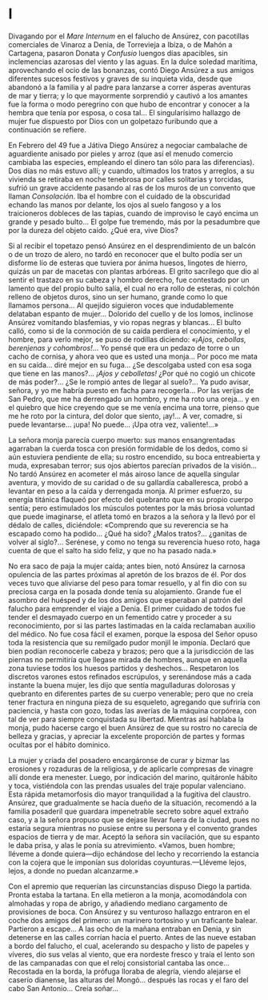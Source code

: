 # I

Divagando por el *Mare Internum* en el falucho de Ansúrez, con pacotillas
comerciales de Vinaroz a Denia, de Torrevieja a Ibiza, o de Mahón a Cartagena,
pasaron Donata y *Confusio* luengos días apacibles, sin inclemencias azarosas
del viento y las aguas. En la dulce soledad marítima, aprovechando el ocio de
las bonanzas, contó Diego Ansúrez a sus amigos diferentes sucesos festivos
y graves de su inquieta vida, desde que abandonó a la familia y al padre para
lanzarse a correr ásperas aventuras de mar y tierra; y lo que mayormente
sorprendió y cautivó a los amantes fue la forma o modo peregrino con que hubo
de encontrar y conocer a la hembra que tenía por esposa, o cosa tal... El
singularísimo hallazgo de mujer fue dispuesto por Dios con un golpetazo
furibundo que a continuación se refiere.

En Febrero del 49 fue a Játiva Diego Ansúrez a negociar cambalache de
aguardiente anisado por pieles y arroz (que así el menudo comercio cambiaba las
especies, empleando el dinero tan sólo para las diferencias). Dos días no más
estuvo allí; y cuando, ultimados los tratos y arreglos, a su vivienda se
retiraba en noche tenebrosa por calles solitarias y torcidas, sufrió un grave
accidente pasando al ras de los muros de un convento que llaman *Consolación*.
Iba el hombre con el cuidado de la obscuridad echando las manos por delante,
los ojos al suelo fangoso y a los traicioneros dobleces de las tapias, cuando
de improviso le cayó encima un grande y pesado bulto... El golpe fue tremendo,
más por la pesadumbre que por la dureza del objeto caído. ¿Qué era, vive Dios?

Si al recibir el topetazo pensó Ansúrez en el desprendimiento de un balcón o de
un trozo de alero, no tardó en reconocer que el bulto podía ser un disforme lío
de esteras que tuviera por ánima huesos, lingotes de hierro, quizás un par de
macetas con plantas arbóreas. El grito sacrílego que dio al sentir el trastazo
en su cabeza y hombro derecho, fue contestado por un lamento que del propio
bulto salía, el cual no era rollo de esteras, ni colchón relleno de objetos
duros, sino un ser humano, grande como lo que llamamos persona... Al quejido
siguieron voces que indudablemente delataban espanto de mujer... Dolorido del
cuello y de los lomos, inclinose Ansúrez vomitando blasfemias, y vio ropas
negras y blancas... El bulto calló, como si de la conmoción de su caída
perdiera el conocimiento, y el hombre, para verlo mejor, se puso de rodillas
diciendo: *«¡Ajos, cebollas, berenjenas y cohombros!*... Yo pensé que era un
pedazo de torre o un cacho de cornisa, y ahora veo que es usted una monja...
Por poco me mata en su caída... diré mejor en su fuga... ¿Se descolgaba usted
con esa soga que tiene en las manos?... *¡Ajos y cebolletas!* ¿Por qué no cogió
un chicote de más poder?...  ¿Se le rompió antes de llegar al suelo?... Ya pudo
avisar, señora, y yo me habría puesto en facha para recogerla... Por las
verijas de San Pedro, que me ha derrengado un hombro, y me ha roto una oreja...
y en el quiebro que hice creyendo que se me venía encima una torre, pienso que
me he roto por la cintura, del dolor que siento, ¡ay!... A ver, comadre, si
puede levantarse...  ¡upa! No puede... ¡Upa otra vez, valiente!...»

La señora monja parecía cuerpo muerto: sus manos ensangrentadas agarraban la
cuerda tosca con presión formidable de los dedos, como si aún estuviera
pendiente de ella; su rostro encendido, su boca entreabierta y muda, expresaban
terror; sus ojos abiertos parecían privados de la visión... No tardó Ansúrez en
acometer el más airoso lance de aquella singular aventura, y movido de su
caridad o de su gallardía caballeresca, probó a levantar en peso a la caída
y derrengada monja. Al primer esfuerzo, su energía titánica flaqueó por efecto
del quebranto que en su propio cuerpo sentía; pero estimulados los músculos
potentes por la más briosa voluntad que puede imaginarse, el atleta tomó en
brazos a la señora y la llevó por el dédalo de calles, diciéndole: «Comprendo
que su reverencia se ha escapado como ha podido... ¿Qué ha sido? ¿Malos
tratos?... ¿ganitas de volver al siglo?... Serénese, y como no tenga su
reverencia hueso roto, haga cuenta de que el salto ha sido feliz, y que no ha
pasado nada.»

No era saco de paja la mujer caída; antes bien, notó Ansúrez la carnosa
opulencia de las partes próximas al apretón de los brazos de él. Por dos veces
tuvo que aliviarse del peso para tomar resuello, y al fin dio con su preciosa
carga en la posada donde tenía su alojamiento. Grande fue el asombro del
huésped y de los dos amigos que esperaban al patrón del falucho para emprender
el viaje a Denia. El primer cuidado de todos fue tender el desmayado cuerpo en
un fementido catre y proceder a su reconocimiento, por si las partes lastimadas
en la caída reclamaban auxilio del médico. No fue cosa fácil el examen, porque
la esposa del Señor opuso toda la resistencia que su remilgado pudor monjil le
imponía. Declaró que bien podían reconocerle cabeza y brazos; pero que a la
jurisdicción de las piernas no permitiría que llegase mirada de hombres, aunque
en aquella zona tuviese todos los huesos partidos y deshechos... Respetaron los
discretos varones estos refinados escrúpulos, y serenándose más a cada instante
la buena mujer, les dijo que sentía magulladuras dolorosas y quebranto en
diferentes partes de su cuerpo venerable; pero que no creía tener fractura en
ninguna pieza de su esqueleto, agregando que sufriría con paciencia, y hasta
con gozo, todas las averías de la máquina corpórea, con tal de ver para siempre
conquistada su libertad. Mientras así hablaba la monja, pudo hacerse cargo el
buen Ansúrez de que su rostro no carecía de belleza y gracias, y apreciar la
excelente proporción de partes y formas ocultas por el hábito dominico.

La mujer y criada del posadero encargáronse de curar y bizmar las erosiones
y rozaduras de la religiosa, y de aplicarle compresas de vinagre allí donde era
menester. Luego, por indicación del marino, quitáronle hábito y toca,
vistiéndola con las prendas usuales del traje popular valenciano. Esta rápida
metamorfosis dio mayor tranquilidad a la fugitiva del claustro. Ansúrez, que
gradualmente se hacía dueño de la situación, recomendó a la familia posaderil
que guardara impenetrable secreto sobre aquel extraño caso, y a la señora
propuso que se dejase llevar fuera de la ciudad, pues no estaría segura
mientras no pusiese entre su persona y el convento grandes espacios de tierra
y de mar. Aceptó la señora sin vacilación, que su espanto le daba prisa, y alas
le ponía su atrevimiento. «Vamos, buen hombre; lléveme a donde quiera—dijo
echándose del lecho y recorriendo la estancia con la cojera que le imponían sus
doloridas coyunturas.—Lléveme lejos, lejos, a donde no puedan alcanzarme.»

Con el apremio que requerían las circunstancias dispuso Diego la partida.
Pronta estaba la tartana. En ella metieron a la monja, acomodándola con
almohadas y ropa de abrigo, y añadiendo mediano cargamento de provisiones de
boca. Con Ansúrez y su venturoso hallazgo entraron en el coche dos amigos del
primero: un marinero tortosino y un traficante balear. Partieron a escape...
A las ocho de la mañana entraban en Denia, y sin detenerse en las calles
corrían hacia el puerto. Antes de las nueve estaban a bordo del falucho, el
cual, acelerando su despacho y listo de papeles y víveres, dio sus velas al
viento, que era nordeste fresco y traía el lento son de las campanadas con que
el reloj consistorial cantaba las once... Recostada en la borda, la prófuga
lloraba de alegría, viendo alejarse el caserío dianense, las alturas del
Mongó...  después las rocas y el faro del cabo San Antonio... Creía soñar...
